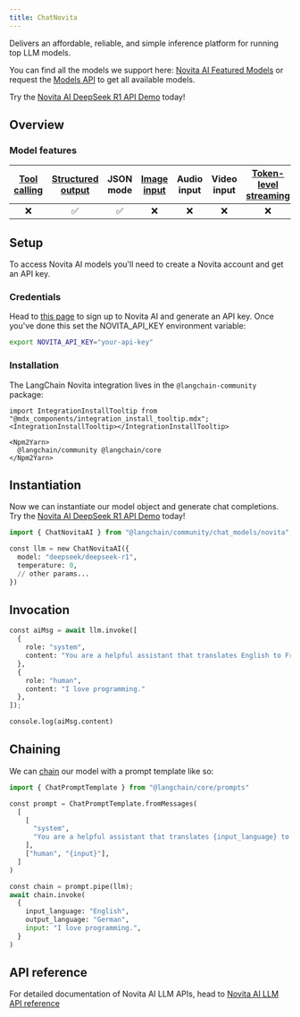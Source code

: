 ```yaml
---
title: ChatNovita
---
```


Delivers an affordable, reliable, and simple inference platform for running top LLM models.

You can find all the models we support here: [Novita AI Featured Models](https://novita.ai/models/llm?utm_source=github_langchain&utm_medium=github_readme&utm_campaign=link) or request the [Models API](https://novita.ai/docs/guides/llm-models?utm_source=github_langchain&utm_medium=github_readme&utm_campaign=link) to get all available models.

Try the [Novita AI DeepSeek R1 API Demo](https://novita.ai/models/llm/deepseek-deepseek-r1?utm_source=github_langchain&utm_medium=github_readme&utm_campaign=link) today!

## Overview

### Model features
| [Tool calling](/oss/how-to/tool_calling) | [Structured output](/oss/how-to/structured_output/) | JSON mode | [Image input](/oss/how-to/multimodal_inputs/) | Audio input | Video input | [Token-level streaming](/oss/how-to/chat_streaming/) | Native async | [Token usage](/oss/how-to/chat_token_usage_tracking/) | [Logprobs](/oss/how-to/logprobs/) |
| :---: | :---: | :---: | :---: |  :---: | :---: | :---: | :---: | :---: | :---: |
| ❌ | ✅ | ✅ | ❌ | ❌ | ❌ | ❌ | ❌ | ✅ | ❌ |

## Setup

To access Novita AI models you'll need to create a Novita account and get an API key.

### Credentials

Head to [this page](https://novita.ai/settings#key-management?utm_source=github_langchain&utm_medium=github_readme&utm_campaign=link) to sign up to Novita AI and generate an API key. Once you've done this set the NOVITA_API_KEY environment variable:

```bash
export NOVITA_API_KEY="your-api-key"
```

### Installation

The LangChain Novita integration lives in the `@langchain-community` package:

```{=mdx}
import IntegrationInstallTooltip from "@mdx_components/integration_install_tooltip.mdx";
<IntegrationInstallTooltip></IntegrationInstallTooltip>

<Npm2Yarn>
  @langchain/community @langchain/core
</Npm2Yarn>
```
## Instantiation

Now we can instantiate our model object and generate chat completions. Try the [Novita AI DeepSeek R1 API Demo](https://novita.ai/models/llm/deepseek-deepseek-r1?utm_source=github_langchain&utm_medium=github_readme&utm_campaign=link) today!


```python
import { ChatNovitaAI } from "@langchain/community/chat_models/novita";

const llm = new ChatNovitaAI({
  model: "deepseek/deepseek-r1",
  temperature: 0,
  // other params...
})
```
## Invocation


```python
const aiMsg = await llm.invoke([
  {
    role: "system",
    content: "You are a helpful assistant that translates English to French. Translate the user sentence.",
  },
  {
    role: "human",
    content: "I love programming."
  },
]);
```
```python
console.log(aiMsg.content)
```

## Chaining

We can [chain](/oss/how-to/sequence) our model with a prompt template like so:


```python
import { ChatPromptTemplate } from "@langchain/core/prompts"

const prompt = ChatPromptTemplate.fromMessages(
  [
    [
      "system",
      "You are a helpful assistant that translates {input_language} to {output_language}.",
    ],
    ["human", "{input}"],
  ]
)

const chain = prompt.pipe(llm);
await chain.invoke(
  {
    input_language: "English",
    output_language: "German",
    input: "I love programming.",
  }
)
```

## API reference

For detailed documentation of Novita AI LLM APIs, head to [Novita AI LLM API reference](https://novita.ai/docs/guides/llm-api?utm_source=github_langchain&utm_medium=github_readme&utm_campaign=link)
